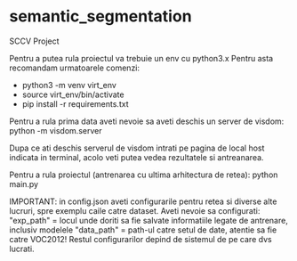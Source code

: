# semantic_segmentation
SCCV Project

Pentru a putea rula proiectul va trebuie un env cu python3.x
Pentru asta recomandam urmatoarele comenzi:

- python3 -m venv virt_env
- source virt_env/bin/activate
- pip install -r requirements.txt

Pentru a rula prima data aveti nevoie sa aveti deschis un server de visdom:
    python -m visdom.server

Dupa ce ati deschis serverul de visdom intrati pe pagina de local host indicata in terminal, acolo veti putea
vedea rezultatele si antreanarea.

Pentru a rula proiectul (antrenarea cu ultima arhitectura de retea):
    python main.py

IMPORTANT: in config.json aveti configurarile pentru retea si diverse alte lucruri, spre exemplu caile catre dataset.
Aveti nevoie sa configurati:
    "exp_path" = locul unde doriti sa fie salvate informatiile legate de antrenare, inclusiv modelele
    "data_path" = path-ul catre setul de date, atentie sa fie catre VOC2012!
Restul configurarilor depind de sistemul de pe care dvs lucrati.

